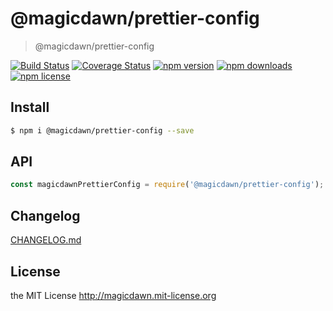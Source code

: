 # @magicdawn/prettier-config
> @magicdawn/prettier-config

[![Build Status](https://img.shields.io/travis/magicdawn/prettier-config.svg?style=flat-square)](https://travis-ci.org/magicdawn/prettier-config)
[![Coverage Status](https://img.shields.io/codecov/c/github/magicdawn/prettier-config.svg?style=flat-square)](https://codecov.io/gh/magicdawn/prettier-config)
[![npm version](https://img.shields.io/npm/v/@magicdawn/prettier-config.svg?style=flat-square)](https://www.npmjs.com/package/@magicdawn/prettier-config)
[![npm downloads](https://img.shields.io/npm/dm/@magicdawn/prettier-config.svg?style=flat-square)](https://www.npmjs.com/package/@magicdawn/prettier-config)
[![npm license](https://img.shields.io/npm/l/@magicdawn/prettier-config.svg?style=flat-square)](http://magicdawn.mit-license.org)

## Install
```sh
$ npm i @magicdawn/prettier-config --save
```

## API
```js
const magicdawnPrettierConfig = require('@magicdawn/prettier-config');
```

## Changelog
[CHANGELOG.md](CHANGELOG.md)

## License
the MIT License http://magicdawn.mit-license.org